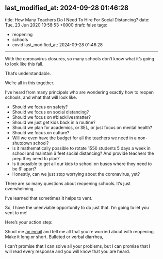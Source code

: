 last_modified_at: 2024-09-28 01:46:28
---
title: How Many Teachers Do I Need To Hire For Social Distancing?
date: Tue, 23 Jun 2020 19:58:53 +0000
draft: false
tags:
  - reopening
  - schools
  - covid
last_modified_at: 2024-09-28 01:46:28
---

With the coronavirus closures, so many schools don’t know what it’s going to look like this fall.

That’s understandable.

We’re all in this together.

I’ve heard from many principals who are wondering exactly how to reopen schools, and what that will look like.

*   Should we focus on safety?
*   Should we focus on social distancing?
*   Should we focus on #blacklivesmatter?
*   Should we just get kids back in a routine?
*   Should we plan for academics, or SEL, or just focus on mental health?
*   Should we focus on culture?
*   Will we even have the budget for all the teachers we need in a non-shutdown school?
*   Is it mathematically possible to rotate 1550 students 5 days a week in school and maintain 6 feet social distancing? And provide teachers the prep they need to plan?
*   Is it possible to get all our kids to school on buses where they need to be 6’ apart?
*   Honestly, can we just stop worrying about the coronavirus, yet?

There are so many questions about reopening schools. It’s just overwhelming.

I’ve learned that sometimes it helps to vent.

So, I have the unenviable opportunity to do just that. I’m going to let you vent to me!

Here’s your action step:

Shoot me [an email](mailto:jethro@hey.com) and tell me all that you’re worried about with reopening. Make it long or short. Bulleted or verbal diarrhea,

I can’t promise that I can solve all your problems, but I can promise that I will read every response and you will know that you are heard.